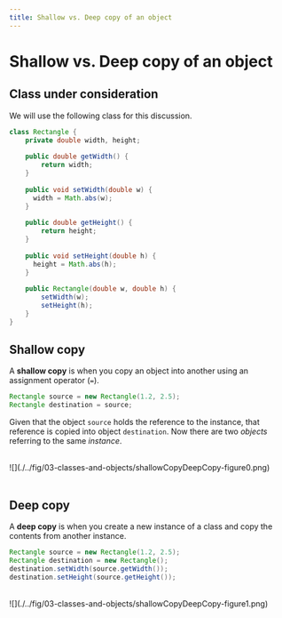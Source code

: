 ```yaml
---
title: Shallow vs. Deep copy of an object
---
```


# Shallow vs. Deep copy of an object

## Class under consideration

We will use the following class for this discussion.

```java
class Rectangle {
	private double width, height;	
	
	public double getWidth() { 
    	return width; 
   	}
    
    public void setWidth(double w) { 
      width = Math.abs(w);
    }
    
   	public double getHeight() { 
    	return height; 
   	}
    
    public void setHeight(double h) { 
      height = Math.abs(h);
    }
    
    public Rectangle(double w, double h) {
    	setWidth(w);
    	setHeight(h);
    }
}
```

## Shallow copy

A **shallow copy** is when you copy an object into another using an assignment operator (`=`).

```java
Rectangle source = new Rectangle(1.2, 2.5);
Rectangle destination = source;
```

Given that the object `source` holds the reference to the instance, that reference is copied into object `destination`. Now there are two *objects* referring to the same *instance*.

<div> &nbsp; </div>
![](./../fig/03-classes-and-objects/shallowCopyDeepCopy-figure0.png)
<div> &nbsp; </div>

## Deep copy

A **deep copy** is when you create a new instance of a class and copy the contents from another instance.

```java
Rectangle source = new Rectangle(1.2, 2.5);
Rectangle destination = new Rectangle();
destination.setWidth(source.getWidth());
destination.setHeight(source.getHeight());
```

<div> &nbsp; </div>
![](./../fig/03-classes-and-objects/shallowCopyDeepCopy-figure1.png)
<div> &nbsp; </div>



